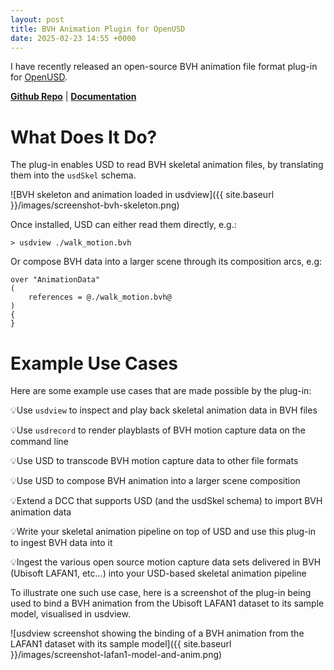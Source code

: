 ```yaml
---
layout: post
title: BVH Animation Plugin for OpenUSD
date: 2025-02-23 14:55 +0000
---
```

I have recently released an open-source BVH animation file format plug-in for [OpenUSD](https://openusd.org/).

**[Github Repo](https://github.com/jbrd/usdBVHAnim)** \| **[Documentation](https://jbrd.github.io/usdBVHAnim)**

# What Does It Do?

The plug-in enables USD to read BVH skeletal animation files, by translating them into the `usdSkel` schema.

![BVH skeleton and animation loaded in usdview]({{ site.baseurl }}/images/screenshot-bvh-skeleton.png)

Once installed, USD can either read them directly, e.g.:

```
> usdview ./walk_motion.bvh
```

Or compose BVH data into a larger scene through its composition arcs, e.g:

```
over "AnimationData"
(
    references = @./walk_motion.bvh@
)
{
}
```

# Example Use Cases

Here are some example use cases that are made possible by the plug-in:

💡Use `usdview` to inspect and play back skeletal animation data in BVH files

💡Use `usdrecord` to render playblasts of BVH motion capture data on the command line

💡Use USD to transcode BVH motion capture data to other file formats

💡Use USD to compose BVH animation into a larger scene composition

💡Extend a DCC that supports USD (and the usdSkel schema) to import BVH animation data

💡Write your skeletal animation pipeline on top of USD and use this plug-in to ingest BVH data into it

💡Ingest the various open source motion capture data sets delivered in BVH (Ubisoft LAFAN1, etc...) into your USD-based skeletal animation pipeline

To illustrate one such use case, here is a screenshot of the plug-in being used to bind a BVH animation from the Ubisoft LAFAN1 dataset to its sample model, visualised in usdview.

![usdview screenshot showing the binding of a BVH animation from the LAFAN1 dataset with its sample model]({{ site.baseurl }}/images/screenshot-lafan1-model-and-anim.png)
